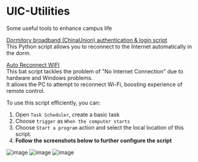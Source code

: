 # UIC-Utilities
Some useful tools to enhance campus life

[Dormitory broadband (ChinaUnion) authentication & login script](./ChinaUnion-broadband-Auth.py)  
This Python script allows you to reconnect to the Internet automatically in the dorm.

[Auto Reconnect WIFI](./AutoRestartWIFI.bat)  
This bat script tackles the problem of "No Internet Connection" due to hardware and Windows problems.  
It allows the PC to attempt to reconnect Wi-Fi, boosting experience of remote control.  

To use this script efficiently, you can:
1. Open `Task Scheduler`, create a basic task
2. Choose `trigger` as `When the computer starts`
3. Choose `Start a program` action and select the local location of this script.  
4. **Follow the screenshots below to further configure the script**  

![image](https://github.com/HaoTian22/UIC-Utilities/assets/48882584/d2390d98-ccda-4b71-8d48-b968783bbafd)
![image](https://github.com/HaoTian22/UIC-Utilities/assets/48882584/6a4f966d-a60a-4d43-9965-65f3344afcf1)
![image](https://github.com/HaoTian22/UIC-Utilities/assets/48882584/2f7e70cb-5b71-497b-a962-e40ef69655d6)
